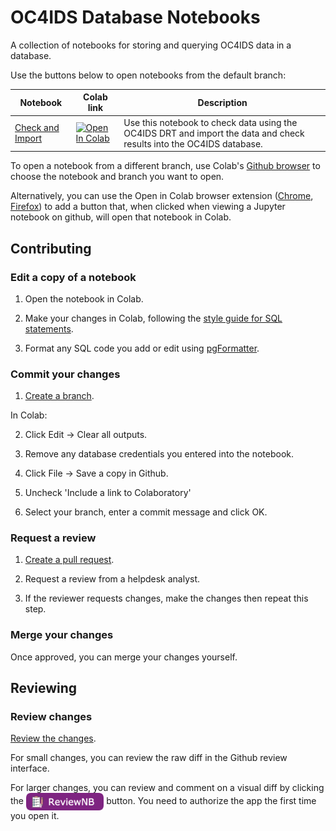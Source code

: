 # OC4IDS Database Notebooks

A collection of notebooks for storing and querying OC4IDS data in a database.

Use the buttons below to open notebooks from the default branch:

Notebook | Colab link | Description
-- | -- | --
[Check and Import](https://github.com/open-contracting/oc4ids_database/blob/main/OC4IDS_Database_Data_Import.ipynb) | [![Open In Colab](https://colab.research.google.com/assets/colab-badge.svg)](https://colab.research.google.com/github/open-contracting/oc4ids_database/blob/main/OC4IDS_Database_Data_Import.ipynb) | Use this notebook to check data using the OC4IDS DRT and import the data and check results into the OC4IDS database.

To open a notebook from a different branch, use Colab's [Github browser](https://colab.research.google.com/github/open-contracting/oc4ids_database/) to choose the notebook and branch you want to open.

Alternatively, you can use the Open in Colab browser extension ([Chrome](https://chrome.google.com/webstore/detail/open-in-colab/), [Firefox](https://addons.mozilla.org/en-US/firefox/addon/open-in-colab/)) to add a button that, when clicked when viewing a Jupyter notebook on github, will open that notebook in Colab.

## Contributing

### Edit a copy of a notebook

1. Open the notebook in Colab.

2. Make your changes in Colab, following the [style guide for SQL statements](https://ocp-software-handbook.readthedocs.io/en/latest/python/code.html#sql-statements).

3. Format any SQL code you add or edit using [pgFormatter](http://sqlformat.darold.net/).

### Commit your changes

1. [Create a branch](https://docs.github.com/en/free-pro-team@latest/github/collaborating-with-issues-and-pull-requests/creating-and-deleting-branches-within-your-repository#creating-a-branch).

In Colab:

2. Click Edit -> Clear all outputs.

3. Remove any database credentials you entered into the notebook.

4. Click File -> Save a copy in Github.

4. Uncheck 'Include a link to Colaboratory'

5. Select your branch, enter a commit message and click OK.

### Request a review

1. [Create a pull request](https://docs.github.com/en/free-pro-team@latest/github/collaborating-with-issues-and-pull-requests/creating-a-pull-request).

2. Request a review from a helpdesk analyst.

3. If the reviewer requests changes, make the changes then repeat this step.

### Merge your changes

Once approved, you can merge your changes yourself.

## Reviewing

### Review changes

[Review the changes](https://docs.github.com/en/free-pro-team@latest/github/collaborating-with-issues-and-pull-requests/reviewing-proposed-changes-in-a-pull-request).

For small changes, you can review the raw diff in the Github review interface.

For larger changes, you can review and comment on a visual diff by clicking the <img align="absmiddle"  alt="ReviewNB" height="28" class="BotMessageButtonImage" src="https://raw.githubusercontent.com/ReviewNB/support/master/images/button_reviewnb.png"/> button. You need to authorize the app the first time you open it.
